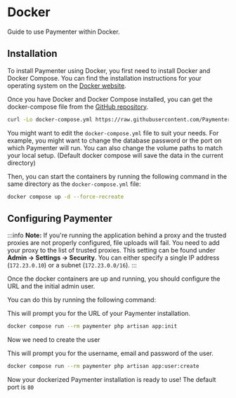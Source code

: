 # Docker

Guide to use Paymenter within Docker.

## Installation

To install Paymenter using Docker, you first need to install Docker and Docker Compose. You can find the installation instructions for your operating system on the [Docker website](https://docs.docker.com/get-docker/).

Once you have Docker and Docker Compose installed, you can get the docker-compose file from the [GitHub repository](https://github.com/Paymenter/Paymenter/blob/master/docker-compose.example.yml).

```bash
curl -Lo docker-compose.yml https://raw.githubusercontent.com/Paymenter/Paymenter/master/docker-compose.example.yml
```

You might want to edit the `docker-compose.yml` file to suit your needs. For example, you might want to change the database password or the port on which Paymenter will run.
You can also change the volume paths to match your local setup. (Default docker compose will save the data in the current directory)


Then, you can start the containers by running the following command in the same directory as the `docker-compose.yml` file:

```bash
docker compose up -d --force-recreate
```

## Configuring Paymenter

:::info
**Note:** If you're running the application behind a proxy and the trusted proxies are not properly configured, file uploads will fail. You need to add your proxy to the list of trusted proxies. This setting can be found under **Admin → Settings → Security**. You can either specify a single IP address (`172.23.0.10`) or a subnet (`172.23.0.0/16`).
:::

Once the docker containers are up and running, you should configure the URL and the initial admin user.

You can do this by running the following command:

This will prompt you for the URL of your Paymenter installation.

```bash
docker compose run --rm paymenter php artisan app:init
```

Now we need to create the user

This will prompt you for the username, email and password of the user.

```bash
docker compose run --rm paymenter php artisan app:user:create 
```

Now your dockerized Paymenter installation is ready to use! The default port is `80`
